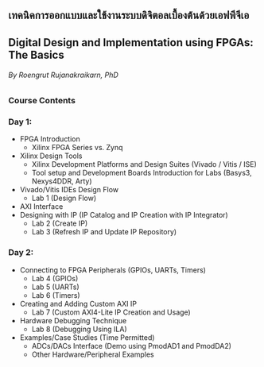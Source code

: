 ## เทคนิคการออกแบบและใช้งานระบบดิจิตอลเบื้องต้นด้วยเอฟพีจีเอ
## Digital Design and Implementation using FPGAs: The Basics
###### By Roengrut Rujanakraikarn, PhD

### Course Contents 

### Day 1:
*	FPGA Introduction
	-	Xilinx FPGA Series vs. Zynq 
*	Xilinx Design Tools 
	-	Xilinx Development Platforms and Design Suites (Vivado / Vitis / ISE)
	-	Tool setup and Development Boards Introduction for Labs (Basys3, Nexys4DDR, Arty)
*	Vivado/Vitis IDEs Design Flow
	-	Lab 1 (Design Flow)
*	AXI Interface
*	Designing with IP (IP Catalog and IP Creation with IP Integrator)
	-	Lab 2 (Create IP)
	-	Lab 3 (Refresh IP and Update IP Repository)
	
### Day 2:
*	Connecting to FPGA Peripherals (GPIOs, UARTs, Timers)
	-	Lab 4 (GPIOs)
	-	Lab 5 (UARTs)
	-	Lab 6 (Timers)
*	Creating and Adding Custom AXI IP
	-	Lab 7 (Custom AXI4-Lite IP Creation and Usage)
*	Hardware Debugging Technique
	-	Lab 8 (Debugging Using ILA)
*	Examples/Case Studies (Time Permitted)
	-	ADCs/DACs Interface (Demo using PmodAD1 and PmodDA2)
	-	Other Hardware/Peripheral Examples 

